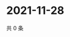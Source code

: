 # 2021-11-28

共 0 条

<!-- BEGIN WEIBO -->
<!-- 最后更新时间 Sun Nov 28 2021 20:17:10 GMT+0800 (China Standard Time) -->

<!-- END WEIBO -->
